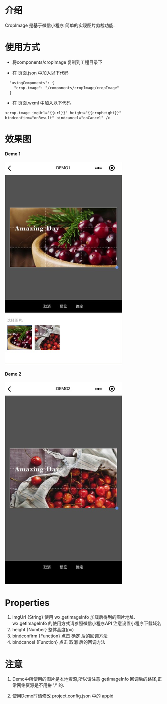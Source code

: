 # 介绍

CropImage 是基于微信小程序 简单的实现图片剪裁功能.


# 使用方式

- 将components/cropImage 复制到工程目录下


- 在 页面.json 中加入以下代码

```
  "usingComponents": {
    "crop-image": "/components/cropImage/cropImage"
  }
```

- 在 页面.wxml 中加入以下代码

```
<crop-image imgUrl="{{url}}" height="{{cropHeight}}" bindconfirm="onResult" bindcancel="onCancel" />
``` 

# 效果图

#### Demo 1
![DEMO1](https://raw.githubusercontent.com/jiw0220/CropImage/master/images/demo1.png)

#### Demo 2

![DEMO2](https://raw.githubusercontent.com/jiw0220/CropImage/master/images/demo2.png)

# Properties

1. imgUrl {String} 使用 wx.getImageInfo 加载后得到的图片地址. wx.getImageInfo 的使用方式请参照微信小程序API 注意设置小程序下载域名
2. height {Number} 整体高度(px)
3. bindconfirm {Function} 点击 确定 后的回调方法
4. bindcancel {Function} 点击 取消 后的回调方法

# 注意

1. Demo中所使用的图片是本地资源,所以请注意 getImageInfo 回调后的路径,正常网络资源是不用拼 '/' 的.

2. 使用Demo时请修改 project.config.json 中的 appid


 
